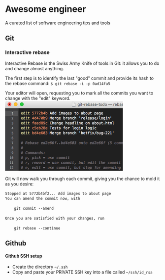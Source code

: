 # Awesome engineer
A curated list of software engineering tips and tools

## Git

### Interactive rebase
Interactive Rebase is the Swiss Army Knife of tools in Git: it allows you to do and change almost anything.

The first step is to identify the last "good" commit and provide its hash to the rebase command:
`$ git rebase -i -p 0ad14fa5`

Your editor will open, requesting you to mark all the commits you want to change with the "edit" keyword.
![interactive-rebase](images/01-interactive-rebase.png)

Git will now walk you through each commit, giving you the chance to mold it as you desire:
```
Stopped at 5772b4bf2... Add images to about page
You can amend the commit now, with

    git commit --amend

Once you are satisfied with your changes, run

    git rebase --continue
``` 

## Github

#### Github SSH setup
- Create the directory `~/.ssh`
- Copy and paste your PRIVATE SSH key into a file called `~/ssh/id_rsa`
